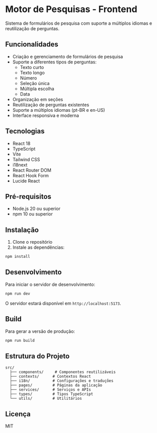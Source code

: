 # Motor de Pesquisas - Frontend

Sistema de formulários de pesquisa com suporte a múltiplos idiomas e reutilização de perguntas.

## Funcionalidades

- Criação e gerenciamento de formulários de pesquisa
- Suporte a diferentes tipos de perguntas:
  - Texto curto
  - Texto longo
  - Número
  - Seleção única
  - Múltipla escolha
  - Data
- Organização em seções
- Reutilização de perguntas existentes
- Suporte a múltiplos idiomas (pt-BR e en-US)
- Interface responsiva e moderna

## Tecnologias

- React 18
- TypeScript
- Vite
- Tailwind CSS
- i18next
- React Router DOM
- React Hook Form
- Lucide React

## Pré-requisitos

- Node.js 20 ou superior
- npm 10 ou superior

## Instalação

1. Clone o repositório
2. Instale as dependências:
```bash
npm install
```

## Desenvolvimento

Para iniciar o servidor de desenvolvimento:

```bash
npm run dev
```

O servidor estará disponível em `http://localhost:5173`.

## Build

Para gerar a versão de produção:

```bash
npm run build
```

## Estrutura do Projeto

```
src/
  ├── components/     # Componentes reutilizáveis
  ├── contexts/      # Contextos React
  ├── i18n/          # Configurações e traduções
  ├── pages/         # Páginas da aplicação
  ├── services/      # Serviços e APIs
  ├── types/         # Tipos TypeScript
  └── utils/         # Utilitários
```

## Licença

MIT